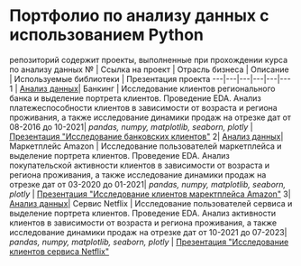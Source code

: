 # Портфолио по анализу данных с использованием Python
репозиторий содержит проекты, выполненные при прохождении курса по анализу данных
№ | Ссылка на проект | Отрасль бизнеса | Описание | Используемые библиотеки | Презентация проекта
---|---|---|---|---|---
1 | [Анализ данных](https://github.com/Oksana-KV51/PORTFOLIO_Python.git)|  Банкинг | Исследование клиентов регионального банка и выделение портрета клиентов. Проведение EDA. Анализ платежеспособности клиентов в зависимости от возраста и региона проживания, а также исследование динамики продаж на отрезке дат от 08-2016 до 10-2021| *pandas, numpy, matplotlib, seaborn, plotly* | [Презентация "Исследование банковских клиентов"]( https://drive.google.com/file/d/1dJfV_yuoPWAo2UcMz5o2JDUJEaA9MS7L/view?usp=sharing)
2| [Анализ данных](https://github.com/Oksana-KV51/PORTFOLIO_Python.git)|  Маркетплейс Amazon | Исследование пользователей маркетплейса и выделение портрета клиентов. Проведение EDA. Анализ покупательской активности клиентов в зависимости от возраста и региона проживания, а также исследование динамики продаж на отрезке дат от 03-2020 до 01-2021| *pandas, numpy, matplotlib, seaborn, plotly* | [Презентация "Исследование клиентов маректплейса Amazon"]( https://drive.google.com/file/d/1acCXu8STv9ZYnTAsccE79Jva6T4jjf6m/view?usp=sharing)
3| [Анализ данных](https://github.com/Oksana-KV51/PORTFOLIO_Python.git)|  Сервис Netflix | Исследование пользователей сервиса и выделение портрета клиентов. Проведение EDA. Анализ активности клиентов в зависимости от возраста и региона проживания, а также исследование динамики продаж на отрезке дат от 10-2021 до 07-2023| *pandas, numpy, matplotlib, seaborn, plotly* | [Презентация "Исследование клиентов  сервиса Netflix"]( https://drive.google.com/file/d/1KjsAYDI6zpTLn49083qppKT3cBxXuO0L/view?usp=sharing)
